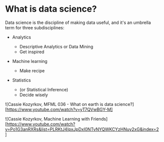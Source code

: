 # What is data science?
Data science is the discipline of making data useful, and it's an umbrella term for three subdisciplines:


- Analytics
    + Descriptive Analytics or Data Mining
    + Get inspired

- Machine learning
    + Make recipe

- Statistics 
    + (or Statistical Inference)
    + Decide wisely


![Cassie Kozyrkov, MFML 036 - What on earth is data science?][https://www.youtube.com/watch?v=yT7QVwBGY-M]




![Cassie Kozyrkov, Machine Learning with Friends][https://www.youtube.com/watch?v=Po1G3anRXRs&list=PLRKtJ4IpxJpDxl0NTvNYQWKCYzHNuy2xG&index=2]


